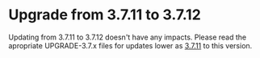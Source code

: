 # Upgrade from 3.7.11 to 3.7.12

Updating from 3.7.11 to 3.7.12 doesn't have any impacts. Please read the apropriate UPGRADE-3.7.x files for updates lower as [3.7.11](UPGRADE-3.7.11.md) to this version.

